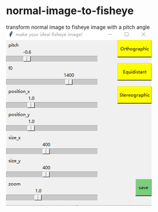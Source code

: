 # normal-image-to-fisheye
transform normal image to fisheye image with a pitch angle
![alt text](https://github.com/txff99/normal-image-to-fisheye/blob/main/demo1.png?raw=True)
